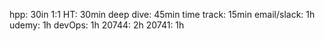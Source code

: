 hpp: 30in
1:1 HT: 30min
deep dive: 45min
time track: 15min
email/slack: 1h
udemy: 1h
devOps: 1h
20744: 2h
20741: 1h